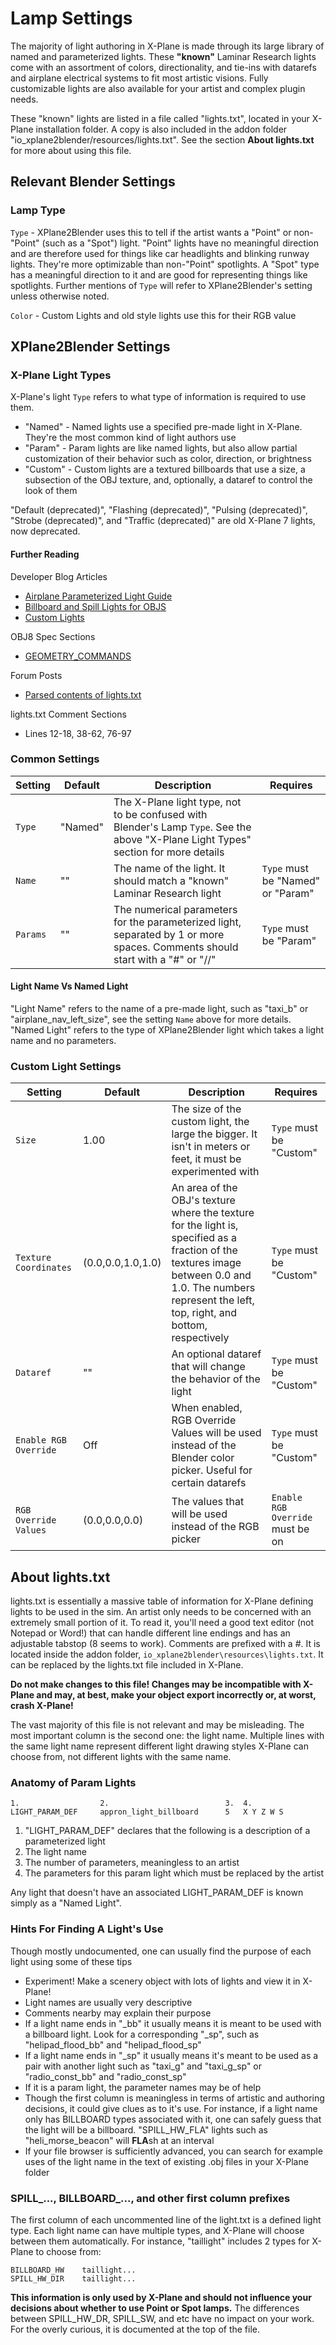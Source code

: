 # Lamp Settings
The majority of light authoring in X-Plane is made through its large library of named and parameterized lights. These **"known"** Laminar Research lights come with an assortment of colors, directionality, and tie-ins with datarefs and airplane electrical systems to fit most artistic visions. Fully customizable lights are also available for your artist and complex plugin needs.

These "known" lights are listed in a file called "lights.txt", located in your X-Plane installation folder. A copy is also included in the addon folder "io_xplane2blender/resources/lights.txt". See the section **About lights.txt** for more about using this file. 

## Relevant Blender Settings
### Lamp Type
``Type`` - XPlane2Blender uses this to tell if the artist wants a "Point" or non-"Point" (such as a "Spot") light. "Point" lights have no meaningful direction and are therefore used for things like car headlights and blinking runway lights. They're more optimizable than non-"Point" spotlights. A "Spot" type has a meaningful direction to it and are good for representing things like spotlights. Further mentions of ``Type`` will refer to XPlane2Blender's setting unless otherwise noted.

``Color`` - Custom Lights and old style lights use this for their RGB value

## XPlane2Blender Settings
### X-Plane Light Types
X-Plane's light ``Type`` refers to what type of information is required to use them.

- "Named" - Named lights use a specified pre-made light in X-Plane. They're the most common kind of light authors use
- "Param" - Param lights are like named lights, but also allow partial customization of their behavior such as color, direction, or brightness
- "Custom" - Custom lights are a textured billboards that use a size, a subsection of the OBJ texture, and, optionally, a dataref to control the look of them

"Default (deprecated)", "Flashing (deprecated)", "Pulsing (deprecated)", "Strobe (deprecated)", and "Traffic (deprecated)" are old X-Plane 7 lights, now deprecated.

#### Further Reading
Developer Blog Articles
- [Airplane Parameterized Light Guide](https://developer.x-plane.com/?article=airplane-parameterized-light-guide)
- [Billboard and Spill Lights for OBJS](https://developer.x-plane.com/?article=billboard-and-spill-lights-for-objs)
- [Custom Lights](https://developer.x-plane.com/?article=custom-lights)

OBJ8 Spec Sections
- [GEOMETRY_COMMANDS](https://developer.x-plane.com/?article=obj8-file-format-specification#GEOMETRY_COMMANDS)

Forum Posts
- [Parsed contents of lights.txt](https://forums.x-plane.org/index.php?/forums/topic/133677-parsed-contents-of-lightstxt/)

lights.txt Comment Sections
- Lines 12-18, 38-62, 76-97

### Common Settings
Setting | Default | Description | Requires
------- | ------- | ----------- | --------
``Type``| "Named" | The X-Plane light type, not to be confused with Blender's Lamp ``Type``. See the above "X-Plane Light Types" section for more details |
``Name``| ""      | The name of the light. It should match a "known" Laminar Research light| ``Type`` must be "Named" or "Param"|
``Params``|""     | The numerical parameters for the parameterized light, separated by 1 or more spaces. Comments should start with a "#" or "//" | ``Type`` must be "Param"

#### Light Name Vs Named Light
"Light Name" refers to the name of a pre-made light, such as "taxi_b" or "airplane_nav_left_size", see the setting ``Name`` above for more details. "Named Light" refers to the type of XPlane2Blender light which takes a light name and no parameters.

### Custom Light Settings
Setting | Default | Description | Requires
------- | ------- | ----------- | --------
``Size``| 1.00    | The size of the custom light, the large the bigger. It isn't in meters or feet, it must be experimented with | ``Type`` must be "Custom"
``Texture Coordinates``| (0.0,0.0,1.0,1.0)| An area of the OBJ's texture where the texture for the light is, specified as a fraction of the textures image between 0.0 and 1.0. The numbers represent the left, top, right, and bottom, respectively | ``Type`` must be "Custom"
``Dataref``|""|An optional dataref that will change the behavior of the light | ``Type`` must be "Custom"
``Enable RGB Override``| Off | When enabled, RGB Override Values will be used instead of the Blender color picker. Useful for certain datarefs| ``Type`` must be "Custom"
``RGB Override Values``| (0.0,0.0,0.0) | The values that will be used instead of the RGB picker | ``Enable RGB Override`` must be on

## About lights.txt
lights.txt is essentially a massive table of information for X-Plane defining lights to be used in the sim. An artist only needs to be concerned with an extremely small portion of it. To read it, you'll need a good text editor (not Notepad or Word!) that can handle different line endings and has an adjustable tabstop (8 seems to work). Comments are prefixed with a #. It is located inside the addon folder, ``io_xplane2blender\resources\lights.txt``. It can be replaced by the lights.txt file included in X-Plane.

**Do not make changes to this file! Changes may be incompatible with X-Plane and may, at best, make your object export incorrectly or, at worst, crash X-Plane!**

The vast majority of this file is not relevant and may be misleading. The most important column is the second one: the light name. Multiple lines with the same light name represent different light drawing styles X-Plane can choose from, not different lights with the same name.

### Anatomy of Param Lights

    1.                  2.                          3.  4.
    LIGHT_PARAM_DEF     appron_light_billboard      5   X Y Z W S

1. "LIGHT_PARAM_DEF" declares that the following is a description of a parameterized light 
2. The light name
3. The number of parameters, meaningless to an artist
4. The parameters for this param light which must be replaced by the artist

Any light that doesn't have an associated LIGHT_PARAM_DEF is known simply as a "Named Light".

### Hints For Finding A Light's Use
Though mostly undocumented, one can usually find the purpose of each light using some of these tips
- Experiment! Make a scenery object with lots of lights and view it in X-Plane!
- Light names are usually very descriptive
- Comments nearby may explain their purpose
- If a light name ends in "_bb" it usually means it is meant to be used with a billboard light. Look for a corresponding "_sp", such as "helipad_flood_bb" and "helipad_flood_sp"
- If a light name ends in "_sp" it usually means it's meant to be used as a pair with another light such as "taxi_g" and "taxi_g_sp" or "radio_const_bb" and "radio_const_sp"
- If it is a param light, the parameter names may be of help
- Though the first column is meaningless in terms of artistic and authoring decisions, it could give clues as to it's use. For instance, if a light name only has BILLBOARD types associated with it, one can safely guess that the light will be a billboard. "SPILL_HW_FLA" lights such as "heli_morse_beacon" will **FLA**sh at an interval
- If your file browser is sufficiently advanced, you can search for example uses of the light name in the text of existing .obj files in your X-Plane folder

### SPILL_..., BILLBOARD_..., and other first column prefixes
The first column of each uncommented line of the light.txt is a defined light type. Each light name can have multiple types, and X-Plane will choose between them automatically. For instance, "taillight" includes 2 types for X-Plane to choose from: 

    BILLBOARD_HW    taillight...
    SPILL_HW_DIR    taillight...

**This information is only used by X-Plane and should not influence your decisions about whether to use Point or Spot lamps.** The differences between SPILL_HW_DR, SPILL_SW, and etc have no impact on your work. For the overly curious, it is documented at the top of the file.
